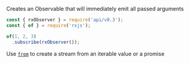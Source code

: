 <!--
name:		
title:		of
pageTitle:	of — RxJS function example + marble diagram
desc:		Example of how to turn anything into an Observable using Rxjs of function
docsUrl:	https://rxjs.dev/api/index/function/of
-->

Creates an Observable that will immediately emit all passed arguments

```js
const { rxObserver } = require('api/v0.3');
const { of } = require('rxjs');

of(1, 2, 3)
  .subscribe(rxObserver());

```

Use [`from`](/rxjs/from/) to create a stream from an iterable value or a promise